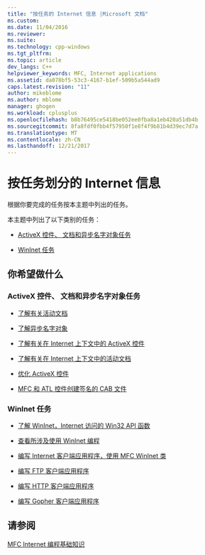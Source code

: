 ```yaml
---
title: "按任务的 Internet 信息 |Microsoft 文档"
ms.custom: 
ms.date: 11/04/2016
ms.reviewer: 
ms.suite: 
ms.technology: cpp-windows
ms.tgt_pltfrm: 
ms.topic: article
dev_langs: C++
helpviewer_keywords: MFC, Internet applications
ms.assetid: da078bf5-53c3-4167-b1ef-509b5a544ad9
caps.latest.revision: "11"
author: mikeblome
ms.author: mblome
manager: ghogen
ms.workload: cplusplus
ms.openlocfilehash: b8b76495ce5418be052ee0fba8a1eb420a51db4b
ms.sourcegitcommit: 8fa8fdf0fbb4f57950f1e8f4f9b81b4d39ec7d7a
ms.translationtype: MT
ms.contentlocale: zh-CN
ms.lasthandoff: 12/21/2017
---
```

# <a name="internet-information-by-task"></a>按任务划分的 Internet 信息
根据你要完成的任务按本主题中列出的任务。  
  
 本主题中列出了以下类别的任务：  
  
-   [ActiveX 控件、 文档和异步名字对象任务](#_core_activex_controls.2c_.documents_and_asynchronous_moniker_tasks)  
  
-   [WinInet 任务](#_core_wininet_tasks)  
  
## <a name="what-do-you-want-to-do"></a>你希望做什么  
  
###  <a name="_core_activex_controls.2c_.documents_and_asynchronous_moniker_tasks"></a>ActiveX 控件、 文档和异步名字对象任务  
  
-   [了解有关活动文档](../mfc/active-documents-on-the-internet.md)  
  
-   [了解异步名字对象](../mfc/asynchronous-monikers-on-the-internet.md)  
  
-   [了解有关在 Internet 上下文中的 ActiveX 控件](../mfc/activex-controls-on-the-internet.md)  
  
-   [了解有关在 Internet 上下文中的活动文档](../mfc/active-documents-on-the-internet.md)  
  
-   [优化 ActiveX 控件](../mfc/mfc-activex-controls-optimization.md)  
  
-   [MFC 和 ATL 控件创建签名的 CAB 文件](http://msdn.microsoft.com/en-us/14e50724-2505-4258-ae6b-326b706de409)  
  
###  <a name="_core_wininet_tasks"></a>WinInet 任务  
  
-   [了解 WinInet，Internet 访问的 Win32 API 函数](../mfc/wininet-basics.md)  
  
-   [查看所涉及使用 WinInet 编程](../mfc/win32-internet-extensions-wininet.md)  
  
-   [编写 Internet 客户端应用程序，使用 MFC WinInet 类](../mfc/writing-an-internet-client-application-using-mfc-wininet-classes.md)  
  
-   [编写 FTP 客户端应用程序](../mfc/steps-in-a-typical-ftp-client-application.md)  
  
-   [编写 HTTP 客户端应用程序](../mfc/steps-in-a-typical-http-client-application.md)  
  
-   [编写 Gopher 客户端应用程序](../mfc/steps-in-a-typical-gopher-client-application.md)  
  
## <a name="see-also"></a>请参阅  
 [MFC Internet 编程基础知识](../mfc/mfc-internet-programming-basics.md)

